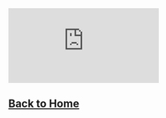 <iframe src="https://docs.google.com/forms/d/e/1FAIpQLSd6GJvJ0PFQs6O3i7N_V18wQ4N-m2IUxoRtJJXX4h4p57TvoQ/viewform?embedded=true" width="auto" height="auto" frameborder="0" marginheight="0" marginwidth="0">Loading...</iframe>

## [Back to Home](https://skiptheboringstuff.com)
